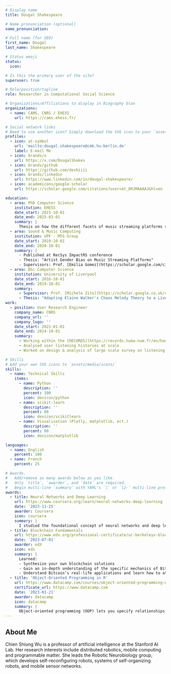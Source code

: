 ```yaml
---
# Display name
title: Dougal Shakespeare

# Name pronunciation (optional)
name_pronunciation:

# Full name (for SEO)
first_name: Dougal
last_name: Shakespeare

# Status emoji
status:
  icon:

# Is this the primary user of the site?
superuser: true

# Role/position/tagline
role: Researcher in Computational Social Science

# Organizations/Affiliations to display in Biography blox
organizations:
  - name: CAMS, CNRS / EHESS
    url: https://cams.ehess.fr/

# Social network links
# Need to use another icon? Simply download the SVG icon to your `assets/media/icons/` folder.
profiles:
  - icon: at-symbol
    url: 'mailto:dougal.shakespeare@cmb.hu-berlin.de'
    label: E-mail Me
  - icon: brands/x
    url: https://x.com/DougalShakes
  - icon: brands/github
    url: https://github.com/deshiiii
  - icon: brands/linkedin
    url: https://www.linkedin.com/in/dougal-shakespeare/
  - icon: academicons/google-scholar
    url: https://scholar.google.com/citations?user=at_8RJMAAAAJ&hl=en

education:
  - area: PhD Computer Science
    institution: EHESS
    date_start: 2021-10-01
    date_end: 2025-03-01
    summary: |
      Thesis on how the different facets of music streaming platforms shape listening practices. Supervised by Prof. [Camille Roth](https://camilleroth.github.io/).
  - area: Sound & Music Computing
    institution: UPF - MTG Group
    date_start: 2019-10-01
    date_end: 2020-10-01
    summary: |
      - Published at RecSys ImpactRS conference
      - Thesis: "Artist Gender Bias on Music Streaming Platforms"
      - Supervisors: Prof. [Emilia Gomez](https://scholar.google.com/citations?user=09PV4lsAAAAJ&hl=en&oi=ao), Dr. [Lorenzo Porcarro](https://lorenzoporcaro.me/)
  - area: BSc Computer Science
    institution: University of Liverpool
    date_start: 2016-10-01
    date_end: 2019-10-01
    summary:
      - Supervisor: Prof. [Michele Zito](https://scholar.google.co.uk/citations?hl=en&user=nZUs5w8AAAAJ&view_op=list_works&sortby=pubdate)
      - Thesis: "Adapting Elaine Walker's Chaos Melody Theory to a Live Coding"
work:
  - position: User Research Engineer
    company_name: CNRS
    company_url: ''
    company_logo: ''
    date_start: 2021-01-01
    date_end: 2024-10-01
    summary:
      - Working within the [RECORDS](https://records.huma-num.fr/en/home/) project in collaboration with Deezer
      - Analysed user listening histories at scale
      - Worked on design & analysis of large scale survey on listening tastes & practices

# Skills
# Add your own SVG icons to `assets/media/icons/`
skills:
  - name: Technical Skills
    items:
      - name: Python
        description: ''
        percent: 100
        icon: devicon/python
      - name: scikit-learn
        description: ''
        percent: 80
        icon: devicon/scikitlearn
      - name: Visualisation (Plotly, matplotlib, ect.)
        description: ''
        percent: 80
        icon: devicon/matplotlib

languages:
  - name: English
    percent: 100
  - name: French
    percent: 25

# Awards.
#   Add/remove as many awards below as you like.
#   Only `title`, `awarder`, and `date` are required.
#   Begin multi-line `summary` with YAML's `|` or `|2-` multi-line prefix and indent 2 spaces below.
awards:
  - title: Neural Networks and Deep Learning
    url: https://www.coursera.org/learn/neural-networks-deep-learning
    date: '2023-11-25'
    awarder: Coursera
    icon: coursera
    summary: |
      I studied the foundational concept of neural networks and deep learning. By the end, I was familiar with the significant technological trends driving the rise of deep learning; build, train, and apply fully connected deep neural networks; implement efficient (vectorized) neural networks; identify key parameters in a neural network’s architecture; and apply deep learning to your own applications.
  - title: Blockchain Fundamentals
    url: https://www.edx.org/professional-certificate/uc-berkeleyx-blockchain-fundamentals
    date: '2023-07-01'
    awarder: edX
    icon: edx
    summary: |
      Learned:
      - Synthesize your own blockchain solutions
      - Gain an in-depth understanding of the specific mechanics of Bitcoin
      - Understand Bitcoin’s real-life applications and learn how to attack and destroy Bitcoin, Ethereum, smart contracts and Dapps, and alternatives to Bitcoin’s Proof-of-Work consensus algorithm
  - title: 'Object-Oriented Programming in R'
    url: https://www.datacamp.com/courses/object-oriented-programming-with-s3-and-r6-in-r
    certificate_url: https://www.datacamp.com
    date: '2023-01-21'
    awarder: datacamp
    icon: datacamp
    summary: |
      Object-oriented programming (OOP) lets you specify relationships between functions and the objects that they can act on, helping you manage complexity in your code. This is an intermediate level course, providing an introduction to OOP, using the S3 and R6 systems. S3 is a great day-to-day R programming tool that simplifies some of the functions that you write. R6 is especially useful for industry-specific analyses, working with web APIs, and building GUIs.
---
```


## About Me

Chien Shiung Wu is a professor of artificial intelligence at the Stanford AI Lab. Her research interests include distributed robotics, mobile computing and programmable matter. She leads the Robotic Neurobiology group, which develops self-reconfiguring robots, systems of self-organizing robots, and mobile sensor networks.
